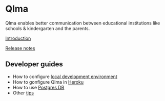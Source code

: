 # Qlma

Qlma enables better communication between educational institutions like schools & kindergarten and the parents.

[Introduction](https://vimeo.com/428502133)

[Release notes](docs/RELEASE_NOTES.md)

## Developer guides
* How to configure [local development environment](docs/DEVELOPER.md)
* How to gonfigure Qlma in [Heroku](docs/HEROKU.md)
* How to use [Postgres DB ](docs/POSTGRES.md)
* Other [tips](docs/TIPS.md)
